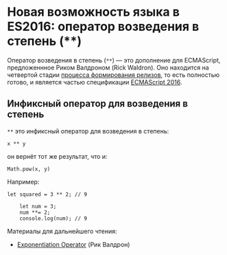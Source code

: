 # Новая возможность языка в ES2016: оператор возведения в степень (**)

Оператор возведения в степень (`**`) — это дополнение для ECMAScript, 
предложеннное Риком Валдроном (Rick Waldron). Оно находится на четвертой стадии 
[процесса формирования релизов][0], то есть полностью готово, и является частью 
спецификации [ECMAScript 2016][1].


## Инфиксный оператор для возведения в степень

`**` это инфиксный оператор для возведения в степень:

    x ** y
    
он вернёт тот же результат, что и:

    Math.pow(x, y)
    
Например:

    let squared = 3 ** 2; // 9

        let num = 3;
        num **= 2;
        console.log(num); // 9
    
Материалы для дальнейшего чтения:

*   [Exponentiation Operator][2] (Рик Валдрон)

[0]: http://www.2ality.com/2015/11/tc39-process.html
[1]: http://www.2ality.com/2016/01/ecmascript-2016.html
[2]: https://github.com/rwaldron/exponentiation-operator
